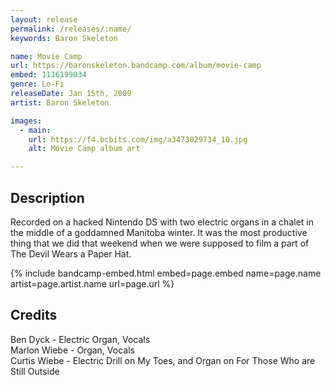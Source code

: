 ```yaml
---
layout: release
permalink: /releases/:name/
keywords: Baron Skeleton

name: Movie Camp
url: https://baronskeleton.bandcamp.com/album/movie-camp
embed: 1116199034
genre: Lo-Fi
releaseDate: Jan 15th, 2009
artist: Baron Skeleton

images:
  - main:
    url: https://f4.bcbits.com/img/a3473029734_10.jpg
    alt: Movie Camp album art

---
```


## Description

<p>Recorded on a hacked Nintendo DS with two electric organs in a chalet in the middle of a goddamned Manitoba winter. It was the most productive thing that we did that weekend when we were supposed to film a part of The Devil Wears a Paper Hat.</p>

<p></p>

{% include bandcamp-embed.html 
  embed=page.embed
  name=page.name
  artist=page.artist.name
  url=page.url
%}

## Credits

<p>Ben Dyck - Electric Organ, Vocals<br/>
Marlon Wiebe - Organ, Vocals<br/>
Curtis Wiebe - Electric Drill on My Toes, and Organ on For Those Who are Still Outside</p>